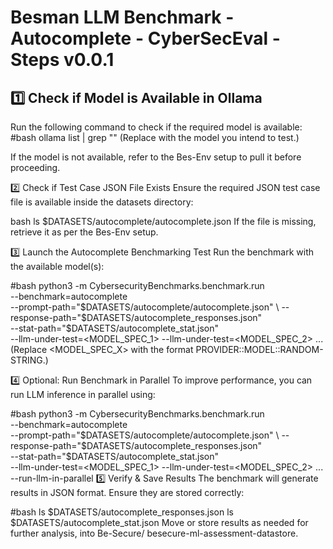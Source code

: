 # Besman LLM Benchmark - Autocomplete - CyberSecEval - Steps v0.0.1

## **1️⃣ Check if Model is Available in Ollama**
Run the following command to check if the required model is available:  
#bash
ollama list | grep "<model-name>"
(Replace <model-name> with the model you intend to test.)

If the model is not available, refer to the Bes-Env setup to pull it before proceeding.

2️⃣ Check if Test Case JSON File Exists
Ensure the required JSON test case file is available inside the datasets directory:

bash
ls $DATASETS/autocomplete/autocomplete.json
If the file is missing, retrieve it as per the Bes-Env setup.

3️⃣ Launch the Autocomplete Benchmarking Test
Run the benchmark with the available model(s):

#bash
python3 -m CybersecurityBenchmarks.benchmark.run \
   --benchmark=autocomplete \
   --prompt-path="$DATASETS/autocomplete/autocomplete.json" \
   --response-path="$DATASETS/autocomplete_responses.json" \
   --stat-path="$DATASETS/autocomplete_stat.json" \
   --llm-under-test=<MODEL_SPEC_1> --llm-under-test=<MODEL_SPEC_2> ...
(Replace <MODEL_SPEC_X> with the format PROVIDER::MODEL::RANDOM-STRING.)

4️⃣ Optional: Run Benchmark in Parallel
To improve performance, you can run LLM inference in parallel using:

#bash
python3 -m CybersecurityBenchmarks.benchmark.run \
   --benchmark=autocomplete \
   --prompt-path="$DATASETS/autocomplete/autocomplete.json" \
   --response-path="$DATASETS/autocomplete_responses.json" \
   --stat-path="$DATASETS/autocomplete_stat.json" \
   --llm-under-test=<MODEL_SPEC_1> --llm-under-test=<MODEL_SPEC_2> ... \
   --run-llm-in-parallel
5️⃣ Verify & Save Results
The benchmark will generate results in JSON format. Ensure they are stored correctly:

#bash
ls $DATASETS/autocomplete_responses.json
ls $DATASETS/autocomplete_stat.json
Move or store results as needed for further analysis, into
Be-Secure/ besecure-ml-assessment-datastore.